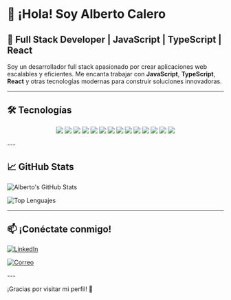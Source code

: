 # 👋 ¡Hola! Soy Alberto Calero
## 🚀 Full Stack Developer | JavaScript | TypeScript | React
 
Soy un desarrollador full stack apasionado por crear aplicaciones web escalables y eficientes. Me encanta trabajar con **JavaScript**, **TypeScript**, **React** y otras tecnologías modernas para construir soluciones innovadoras.
 
---
## 🛠 Tecnologías
<p align="center">
<img src="https://img.shields.io/badge/-JavaScript-F7DF1E?style=for-the-badge&logo=javascript&logoColor=black" />
<img src="https://img.shields.io/badge/-TypeScript-3178C6?style=for-the-badge&logo=typescript&logoColor=white" />
<img src="https://img.shields.io/badge/-React-61DAFB?style=for-the-badge&logo=react&logoColor=black" />
<img src="https://img.shields.io/badge/-Node.js-339933?style=for-the-badge&logo=node.js&logoColor=white" />
<img src="https://img.shields.io/badge/-Express.js-000000?style=for-the-badge&logo=express&logoColor=white" />
<img src="https://img.shields.io/badge/-MongoDB-47A248?style=for-the-badge&logo=mongodb&logoColor=white" />
<img src="https://img.shields.io/badge/-SQL-003B57?style=for-the-badge&logo=mysql&logoColor=white" />
<img src="https://img.shields.io/badge/-Redux-764ABC?style=for-the-badge&logo=redux&logoColor=white" />
<img src="https://img.shields.io/badge/-Testing-15C213?style=for-the-badge&logo=testing-library&logoColor=white" />
<img src="https://img.shields.io/badge/-HTML5-E34F26?style=for-the-badge&logo=html5&logoColor=white" />
<img src="https://img.shields.io/badge/-CSS3-1572B6?style=for-the-badge&logo=css3&logoColor=white" />
<img src="https://img.shields.io/badge/-Sass-CC6699?style=for-the-badge&logo=sass&logoColor=white" />
<img src="https://img.shields.io/badge/-Styled%20Components-DB7093?style=for-the-badge&logo=styled-components&logoColor=white" />
<img src="https://img.shields.io/badge/-Laravel-FF2D20?style=for-the-badge&logo=laravel&logoColor=white" /> <p align="center">
</p>
---
 
## 📈 GitHub Stats
 
![Alberto's GitHub Stats](https://github-readme-stats.vercel.app/api?username=albertocalerocastillo&show_icons=true&theme=radical)
 
![Top Lenguajes](https://github-readme-stats.vercel.app/api/top-langs/?username=albertocalerocastillo&layout=compact&theme=radical)
 
---
 
## 📫 ¡Conéctate conmigo!
 
 
<p align="center">
 
  [![LinkedIn](https://img.shields.io/badge/-LinkedIn-0077B5?style=flat&logo=linkedin&logoColor=white)](https://www.linkedin.com/in/alberto-calero-castillo-405373257/)
 
 
  [![Correo](https://img.shields.io/badge/-Email-D14836?style=flat&logo=gmail&logoColor=white)](mailto:albertocctrabajo@gmail.com)
 
</p>
---
 
¡Gracias por visitar mi perfil! 🚀
